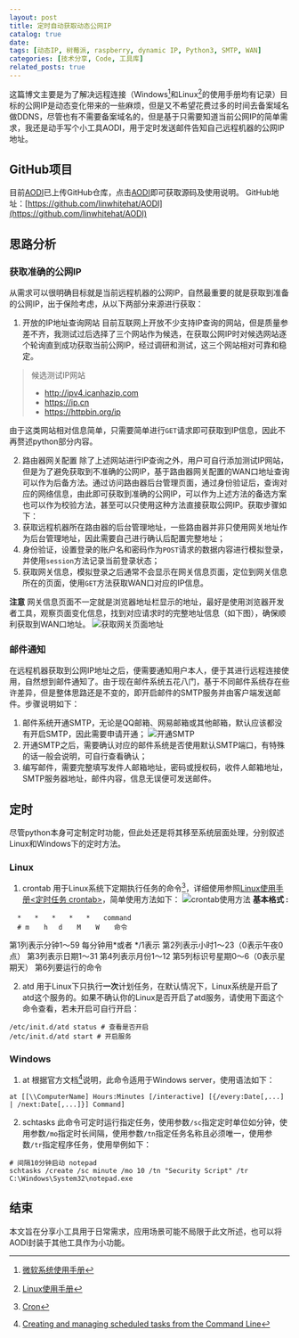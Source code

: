 ```yaml
---
layout: post
title: 定时自动获取动态公网IP
catalog: true
date:
tags: [动态IP, 树莓派, raspberry, dynamic IP, Python3, SMTP, WAN]
categories: [技术分享, Code, 工具库]
related_posts: true
---
```

这篇博文主要是为了解决远程连接（Windows[^1]和Linux[^2]的使用手册均有记录）目标的公网IP是动态变化带来的一些麻烦，但是又不希望花费过多的时间去备案域名做DDNS，尽管也有不需要备案域名的，但是基于只需要知道当前公网IP的简单需求，我还是动手写个小工具AODI，用于定时发送邮件告知自己远程机器的公网IP地址。
<!-- more -->

## GitHub项目

目前[AODI](https://github.com/linwhitehat/AODI)已上传GitHub仓库，点击[AODI](https://github.com/linwhitehat/AODI)即可获取源码及使用说明。
GitHub地址：[https://github.com/linwhitehat/AODI](https://github.com/linwhitehat/AODI)

## 思路分析

### 获取准确的公网IP

从需求可以很明确目标就是当前远程机器的公网IP，自然最重要的就是获取到准备的公网IP，出于保险考虑，从以下两部分来源进行获取：
1. 开放的IP地址查询网站
  目前互联网上开放不少支持IP查询的网站，但是质量参差不齐，我测试过后选择了三个网站作为候选，在获取公网IP时对候选网站逐个轮询直到成功获取当前公网IP，经过调研和测试，这三个网站相对可靠和稳定。
  
  > 候选测试IP网站 
  > - http://ipv4.icanhazip.com 
  > - https://ip.cn
  > - https://httpbin.org/ip
  
  由于这类网站相对信息简单，只需要简单进行`GET`请求即可获取到IP信息，因此不再赘述python部分内容。

2. 路由器网关配置
  除了上述网站进行IP查询之外，用户可自行添加测试IP网站，但是为了避免获取到不准确的公网IP，基于路由器网关配置的WAN口地址查询可以作为后备方法。通过访问路由器后台管理页面，通过身份验证后，查询对应的网络信息，由此即可获取到准确的公网IP，可以作为上述方法的备选方案也可以作为校验方法，甚至可以只使用这种方法直接获取公网IP。获取步骤如下：
  1. 获取远程机器所在路由器的后台管理地址，一些路由器并非只使用网关地址作为后台管理地址，因此需要自己进行确认后配置完整地址；
  2. 身份验证，设置登录的账户名和密码作为`POST`请求的数据内容进行模拟登录，并使用`session`方法记录当前登录状态；
  3. 获取网关信息，模拟登录之后通常不会显示在网关信息页面，定位到网关信息所在的页面，使用`GET`方法获取WAN口对应的IP信息。

**注意**
网关信息页面不一定就是浏览器地址栏显示的地址，最好是使用浏览器开发者工具，观察页面变化信息，找到对应请求时的完整地址信息（如下图），确保顺利获取到WAN口地址。
![获取网关页面地址](/Blog/images/AODI_1.png "获取网关页面地址")

### 邮件通知

在远程机器获取到公网IP地址之后，便需要通知用户本人，便于其进行远程连接使用，自然想到邮件通知了。由于现在邮件系统五花八门，基于不同邮件系统存在些许差异，但是整体思路还是不变的，即开启邮件的SMTP服务并由客户端发送邮件。步骤说明如下：
1. 邮件系统开通SMTP，无论是QQ邮箱、网易邮箱或其他邮箱，默认应该都没有开启SMTP，因此需要申请开通；
  ![开通SMTP](/Blog/images/AODI_2.webp "开通SMTP")
2. 开通SMTP之后，需要确认对应的邮件系统是否使用默认SMTP端口，有特殊的话一般会说明，可自行查看确认；
3. 编写邮件，需要完整填写发件人邮箱地址，密码或授权码，收件人邮箱地址，SMTP服务器地址，邮件内容，信息无误便可发送邮件。

## 定时

尽管python本身可定制定时功能，但此处还是将其移至系统层面处理，分别叙述Linux和Windows下的定时方法。

### Linux

1. crontab
  用于Linux系统下定期执行任务的命令[^9]，详细使用参照[Linux使用手册<定时任务 crontab>](https://linwhitehat.github.io/Blog/2020/06/16/Linux%E4%BD%BF%E7%94%A8%E6%89%8B%E5%86%8C.html#%E5%AE%9A%E6%97%B6%E4%BB%BB%E5%8A%A1-crontab)，简单使用方法如下：
  ![crontab使用方法](/Blog/images/AODI_3.png "crontab使用方法")
  **基本格式 :**
  ``` shell
    *　　*　　*　　*　　*　　command
    # m　  h　 d　  M　  W　  命令
  ```

  第1列表示分钟1～59 每分钟用*或者 */1表示
  第2列表示小时1～23（0表示午夜0点）
  第3列表示日期1～31
  第4列表示月份1～12
  第5列标识号星期0～6（0表示星期天）
  第6列要运行的命令

2. atd
  用于Linux下只执行**一次**计划任务，在默认情况下，Linux系统是开启了atd这个服务的。如果不确认你的Linux是否开启了atd服务，请使用下面这个命令查看，若未开启可自行开启：
  ``` shell
  /etc/init.d/atd status # 查看是否开启
  /etc/init.d/atd start # 开启服务
  ```

### Windows

1. at
  根据官方文档[^10]说明，此命令适用于Windows server，使用语法如下：
  ``` shell
  at [[\\ComputerName] Hours:Minutes [/interactive] [{/every:Date[,...] | /next:Date[,...]}] Command]
  ```
2. schtasks
  此命令可定时运行指定任务，使用参数`/sc`指定定时单位如分钟，使用参数`/mo`指定时长间隔，使用参数`/tn`指定任务名称且必须唯一，使用参数`/tr`指定程序任务，使用举例如下：
  ``` shell
  # 间隔10分钟启动 notepad
  schtasks /create /sc minute /mo 10 /tn "Security Script" /tr  C:\Windows\System32\notepad.exe
  ```

## 结束
本文旨在分享小工具用于日常需求，应用场景可能不局限于此文所述，也可以将AODI封装于其他工具作为小功能。

[^1]: [微软系统使用手册](https://linwhitehat.github.io/Blog/2020/01/28/%E5%BE%AE%E8%BD%AF%E7%B3%BB%E7%BB%9F%E4%BD%BF%E7%94%A8%E6%89%8B%E5%86%8C.html)
[^2]: [Linux使用手册](https://linwhitehat.github.io/Blog/2020/06/16/Linux%E4%BD%BF%E7%94%A8%E6%89%8B%E5%86%8C.html)
[^3]: [使用Python登录QQ邮箱发送QQ邮件](https://zhuanlan.zhihu.com/p/25565454)
[^4]: [SMTP发送邮件](https://www.kancloud.cn/smilesb101/python3_x/298894#_44)
[^5]: [Python 爬虫模拟登录方法汇总](https://juejin.im/post/5bd6acdbf265da0aba710136)
[^6]: [python：利用smtplib模块发送邮件详解](https://www.cnblogs.com/insane-Mr-Li/p/9121619.html)
[^7]: [python3实例库教程 14.2. smtplib — SMTP 协议客户端](https://learnku.com/docs/pymotw/smtplib-simple-mail-transfer-protocol-client/3444)
[^8]: [linux crontab 计划任务 atd和windows下的计划任务](https://www.cnblogs.com/youxin/p/3584145.html)
[^9]: [Cron](https://zh.wikipedia.org/zh-hans/Cron)
[^10]: [Creating and managing scheduled tasks from the Command Line](https://docs.microsoft.com/en-us/previous-versions/windows/it-pro/windows-server-2003/cc738335(v=ws.10)?redirectedfrom=MSDN)
[^11]: [树莓派通过邮件上报实时IP，随时随地远程登录树莓派](https://www.kawabangga.com/posts/1398)